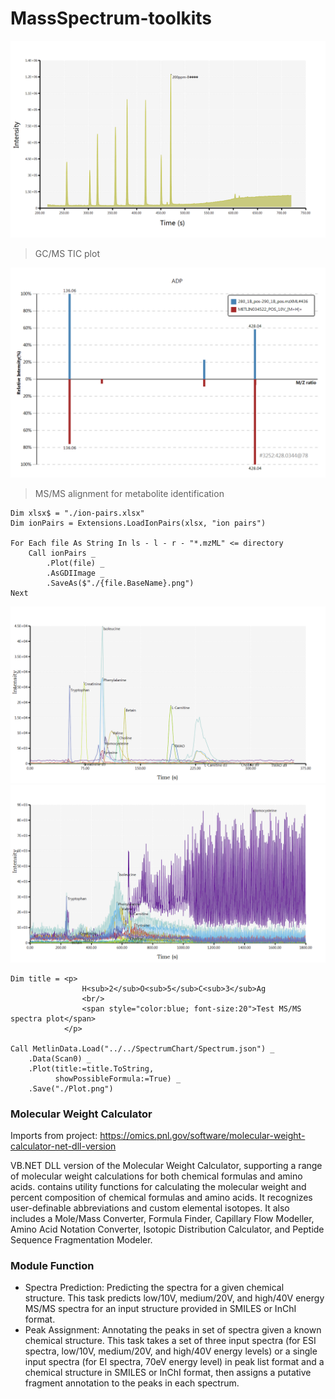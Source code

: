 # MassSpectrum-toolkits

![](visual/gcms_ticplot.png)
> GC/MS TIC plot

![](./Manuscript/3252_428.0344@78_METLIN034522_POS_10V_[M+H]+.png)
> MS/MS alignment for metabolite identification

```vbnet
Dim xlsx$ = "./ion-pairs.xlsx"
Dim ionPairs = Extensions.LoadIonPairs(xlsx, "ion pairs")

For Each file As String In ls - l - r - "*.mzML" <= directory
    Call ionPairs _
		.Plot(file) _
		.AsGDIImage _
		.SaveAs($"./{file.BaseName}.png")
Next
```

![](./DATA/Data20180111-L7-40(4).png)
![](./DATA/Data20180111-WASH.png)

```vbnet
Dim title = <p>
				H<sub>2</sub>O<sub>5</sub>C<sub>3</sub>Ag
				<br/>
				<span style="color:blue; font-size:20">Test MS/MS spectra plot</span>
			</p>

Call MetlinData.Load("../../SpectrumChart/Spectrum.json") _
	.Data(Scan0) _
	.Plot(title:=title.ToString,
		  showPossibleFormula:=True) _
	.Save("./Plot.png")
```

### Molecular Weight Calculator

Imports from project: https://omics.pnl.gov/software/molecular-weight-calculator-net-dll-version

VB.NET DLL version of the Molecular Weight Calculator, supporting a range of molecular weight calculations for both chemical formulas and amino acids. contains utility functions for calculating the molecular weight and percent composition of chemical formulas and amino acids. It recognizes user-definable abbreviations and custom elemental isotopes. It also includes a Mole/Mass Converter, Formula Finder, Capillary Flow Modeller, Amino Acid Notation Converter, Isotopic Distribution Calculator, and Peptide Sequence Fragmentation Modeler.

### Module Function

+ Spectra Prediction: Predicting the spectra for a given chemical structure. This task predicts low/10V, medium/20V, and high/40V energy MS/MS spectra for an input structure provided in SMILES or InChI format.
+ Peak Assignment: Annotating the peaks in set of spectra given a known chemical structure. This task takes a set of three input spectra (for ESI spectra, low/10V, medium/20V, and high/40V energy levels) or a single input spectra (for EI spectra, 70eV energy level) in peak list format and a chemical structure in SMILES or InChI format, then assigns a putative fragment annotation to the peaks in each spectrum.